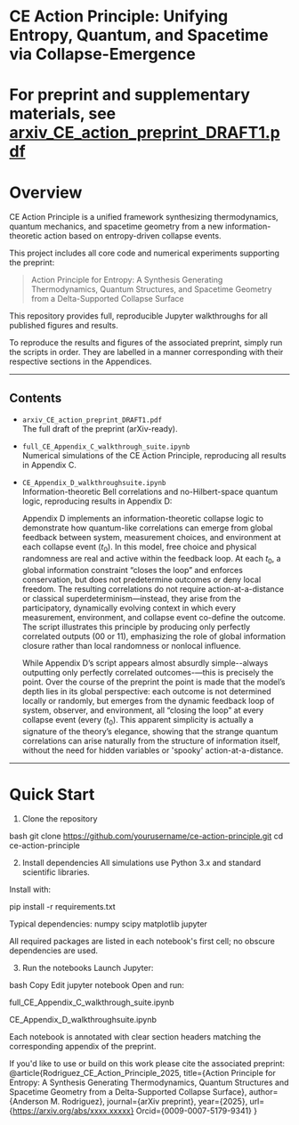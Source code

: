 # CE Action Principle: Unifying Entropy, Quantum, and Spacetime via Collapse-Emergence

# For preprint and supplementary materials, see [arxiv_CE_action_preprint_DRAFT1.pdf](arxiv_CE_action_preprint_DRAFT1.pdf)


# Overview

CE Action Principle is a unified framework synthesizing thermodynamics, quantum mechanics, and spacetime geometry from a new 
information-theoretic action based on entropy-driven collapse events. 

This project includes all core code and numerical experiments supporting the preprint:

> Action Principle for Entropy: A Synthesis Generating Thermodynamics, Quantum Structures, and Spacetime Geometry from a Delta-Supported Collapse Surface

This repository provides full, reproducible Jupyter walkthroughs for all published figures and results.

To reproduce the results and figures of the associated preprint, simply run the scripts in order. They are labelled in a manner corresponding
with their respective sections in the Appendices.

---

## Contents

- `arxiv_CE_action_preprint_DRAFT1.pdf`  
  The full draft of the preprint (arXiv-ready).

- `full_CE_Appendix_C_walkthrough_suite.ipynb`  
  Numerical simulations of the CE Action Principle, reproducing all results in Appendix C.

- `CE_Appendix_D_walkthroughsuite.ipynb`  
  Information-theoretic Bell correlations and no-Hilbert-space quantum logic, reproducing results in Appendix D:

  Appendix D implements an information-theoretic collapse logic to demonstrate how quantum-like correlations can emerge from global feedback between system, measurement choices, and environment at each collapse event ($t_0$). In this model, free choice and physical randomness are real and active within the feedback loop. At each $t_0$, a global information constraint “closes the loop” and enforces conservation, but does not predetermine outcomes or deny local freedom. The resulting correlations do not require action-at-a-distance or classical superdeterminism—instead, they arise from the participatory, dynamically evolving context in which every measurement, environment, and collapse event co-define the outcome. The script illustrates this principle by producing only perfectly correlated outputs (00 or 11), emphasizing the role of global information closure rather than local randomness or nonlocal influence.

  While Appendix D’s script appears almost absurdly simple--always outputting only perfectly correlated outcomes-—this is precisely the point. Over the course of the preprint the point is made that the model’s depth lies in its global perspective: each outcome is not determined locally or randomly, but emerges from the dynamic feedback loop of system, observer, and environment, all “closing the loop” at every collapse event (every ($t_0$). This apparent simplicity is actually a signature of the theory’s elegance, showing that the strange quantum correlations can arise naturally from the structure of information itself, without the need for hidden variables or 'spooky' action-at-a-distance.

---

# Quick Start

1. Clone the repository

bash
git clone https://github.com/yourusername/ce-action-principle.git
cd ce-action-principle

2. Install dependencies
All simulations use Python 3.x and standard scientific libraries.

Install with:

pip install -r requirements.txt

Typical dependencies:
numpy
scipy
matplotlib
jupyter

All required packages are listed in each notebook's first cell; no obscure dependencies are used.

3. Run the notebooks
Launch Jupyter:

bash
Copy
Edit
jupyter notebook
Open and run:

full_CE_Appendix_C_walkthrough_suite.ipynb

CE_Appendix_D_walkthroughsuite.ipynb

Each notebook is annotated with clear section headers matching the corresponding appendix of the preprint.


If you'd like to use or build on this work please cite the associated preprint:
@article{Rodriguez_CE_Action_Principle_2025,
  title={Action Principle for Entropy: A Synthesis Generating Thermodynamics, Quantum Structures and Spacetime Geometry from a Delta-Supported Collapse Surface},
  author={Anderson M. Rodriguez},
  journal={arXiv preprint},
  year={2025},
  url={https://arxiv.org/abs/xxxx.xxxxx}
  Orcid={0009-0007-5179-9341}
}
